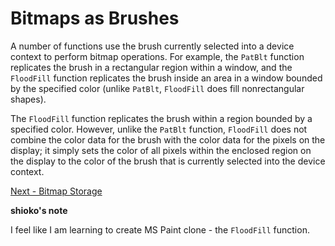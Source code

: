 <!-- https://docs.microsoft.com/en-us/windows/win32/gdi/bitmaps-as-brushes -->

# Bitmaps as Brushes

A number of functions use the brush currently selected into a device context to perform bitmap operations. For example, the `PatBlt` function replicates the brush in a rectangular region within a window, and the `FloodFill` function replicates the brush inside an area in a window bounded by the specified color (unlike `PatBlt`, `FloodFill` does fill nonrectangular shapes).

The `FloodFill` function replicates the brush within a region bounded by a specified color. However, unlike the `PatBlt` function, `FloodFill` does not combine the color data for the brush with the color data for the pixels on the display; it simply sets the color of all pixels within the enclosed region on the display to the color of the brush that is currently selected into the device context.

<!-- END -->

[Next - Bitmap Storage](./bitmap-storage.md)

__shioko's note__

I feel like I am learning to create MS Paint clone - the `FloodFill` function.

